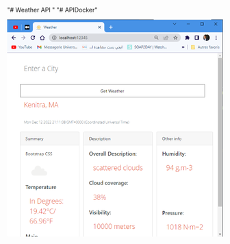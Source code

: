 "# Weather API " 
"# APIDocker"  
  
![Weather API](https://github.com/ridaelbardai/APIDocker/blob/main/api-docker.png)
